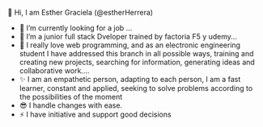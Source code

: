  👋 Hi, I am Esther Graciela (@estherHerrera)

- 👀 I’m currently looking for a job ...
- 🌱 I’m a junior full stack Dveloper trained by factoria F5  y udemy...
- 💞️  I really love web programming, and as an electronic engineering student I have addressed this branch in all possible ways, training and creating new projects, searching for information, generating ideas and collaborative work....
- ✨ I am an empathetic person, adapting to each person, I am a fast learner, constant and applied, seeking to solve problems according to the possibilities of the moment
- 😎 I handle changes with ease.
- ⚡ I have initiative and support good decisions
